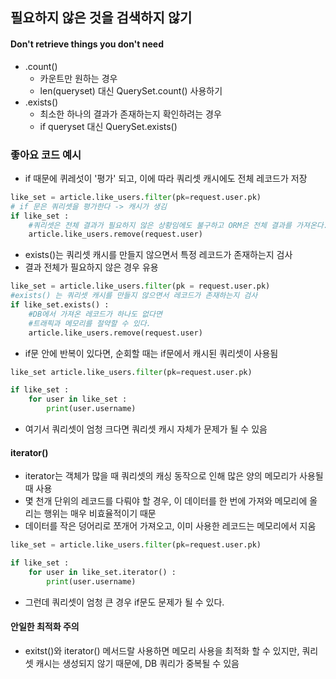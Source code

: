 ## 필요하지 않은 것을 검색하지 않기 

#### Don't retrieve things you don't need

- .count()
  - 카운트만 원하는 경우
  - len(queryset) 대신 QuerySet.count() 사용하기
- .exists()
  - 최소한 하나의 결과가 존재하는지 확인하려는 경우
  - if queryset 대신 QuerySet.exists()



### 좋아요 코드 예시

- if 때문에 퀴레섯이 '평가' 되고, 이에 따라 쿼리셋 캐시에도 전체 레코드가 저장

```python
like_set = article.like_users.filter(pk=request.user.pk)
# if 문은 쿼리셋을 평가한다 -> 캐시가 생김 
if like_set :
    #쿼리셋은 전체 결과가 필요하지 않은 상황임에도 불구하고 ORM은 전체 결과를 가져온다. 
    article.like_users.remove(request.user)
```

- exists()는 쿼리셋 캐시를 만들지 않으면서 특정 레코드가 존재하는지 검사
- 결과 전체가 필요하지 않은 경우 유용

```python
like_set = article.like_users.filter(pk = request.user.pk)
#exists() 는 쿼리셋 캐시를 만들지 않으면서 레코드가 존재하는지 검사
if like_set.exists() :
    #DB에서 가져온 레코드가 하나도 없다면
    #트래픽과 메모리를 절약할 수 있다.
    article.like_users.remove(request.user)
```

- if문 안에 반복이 있다면, 순회할 때는 if문에서 캐시된 쿼리셋이 사용됨

```python
like_set article.like_users.filter(pk=request.user.pk)

if like_set : 
    for user in like_set :
        print(user.username)
```

- 여기서 쿼리셋이 엄청 크다면 쿼리셋 캐시 자체가 문제가 될 수 있음 

#### iterator() 

- iterator는 객체가 많을 때 쿼리셋의 캐싱 동작으로 인해 많은 양의 메모리가 사용될 때 사용
- 몇 천개 단위의 레코드를 다뤄야 할 경우, 이 데이터를 한 번에 가져와 메모리에 올리는 행위는 매우 비효율적이기 때문
- 데이터를 작은 덩어리로 쪼개어 가져오고, 이미 사용한 레코드는 메모리에서 지움

```python
like_set = article.like_users.filter(pk=request.user.pk)

if like_set :
    for user in like_set.iterator() :
        print(user.username)
```

- 그런데 쿼리셋이 엄청 큰 경우 if문도 문제가 될 수 있다.

#### 안일한 최적화 주의

- exitst()와 iterator() 메서드랄 사용하면 메모리 사용을 최적화 할 수 있지만, 쿼리셋 캐시는 생성되지 않기 때문에, DB 쿼리가 중복될 수 있음 
